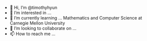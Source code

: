- 👋 Hi, I’m @timothyhyun
- 👀 I’m interested in ...
- 🌱 I’m currently learning ... Mathematics and Computer Science at Carnegie Mellon University
- 💞️ I’m looking to collaborate on ...
- 📫 How to reach me ...

<!---
timothyhyun/timothyhyun is a ✨ special ✨ repository because its `README.md` (this file) appears on your GitHub profile.
You can click the Preview link to take a look at your changes.
--->

